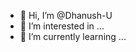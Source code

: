- 👋 Hi, I’m @Dhanush-U
- 👀 I’m interested in ...
- 🌱 I’m currently learning ...

<!---
Dhanush-U/Dhanush-U is a ✨ special ✨ repository because its `README.md` (this file) appears on your GitHub profile.
You can click the Preview link to take a look at your changes.
--->
